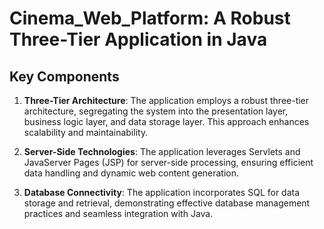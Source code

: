 # Cinema_Web_Platform: A Robust Three-Tier Application in Java

## Key Components

1. **Three-Tier Architecture**: The application employs a robust three-tier architecture, segregating the system into the presentation layer, business logic layer, and data storage layer. This approach enhances scalability and maintainability.

2. **Server-Side Technologies**: The application leverages Servlets and JavaServer Pages (JSP) for server-side processing, ensuring efficient data handling and dynamic web content generation.

3. **Database Connectivity**: The application incorporates SQL for data storage and retrieval, demonstrating effective database management practices and seamless integration with Java.
